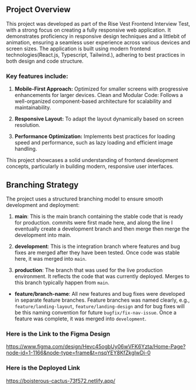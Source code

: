 
## Project Overview

This project was developed as part of the Rise Vest Frontend Interview Test, with a strong focus on creating a fully responsive web application. It demonstrates proficiency in responsive design techniques and a littlebit of animation, ensuring a seamless user experience across various devices and screen sizes. The application is built using modern frontend technologies(React.js, Typescript, Tailwind.), adhering to best practices in both design and code structure.


### Key features include:

1. **Mobile-First Approach:** Optimized for smaller screens with progressive enhancements for larger devices.
Clean and Modular Code: Follows a well-organized component-based architecture for scalability and maintainability.

2. **Responsive Layout:** To adapt the layout dynamically based on screen resolution.

3. **Performance Optimization:** Implements best practices for loading speed and performance, such as lazy loading and efficient image handling.

This project showcases a solid understanding of frontend development concepts, particularly in building modern, responsive user interfaces.



## Branching Strategy

The project uses a structured branching model to ensure smooth development and deployment:

1. **main**: This is the main branch containing the stable code that is ready for production.  commits were first made here, and along the line I eventually create a development branch and then merge then merge the development into main.
  
2. **development**: This is the integration branch where features and bug fixes are merged after they have been tested. Once code was stable here, it was merged into `main`.
  
3. **production**: The branch that was used for the live production environment. It reflects the code that was currently deployed. Merges to this branch typically happen from `main`.
  
- **feature/branch-name**: All new features and bug fixes were developed in separate feature branches. Feature branches was named clearly, e.g., `feature/landing-layout`, `feature/landing-design` and for bug fixes will be this naming convention for future `bugfix/fix-nav-issue`. Once a feature was complete, it was merged into `development`.

### Here is the Link to the Figma Design

https://www.figma.com/design/Hevc45ogbUy06wVFK6Yzta/Home-Page?node-id=1-1166&node-type=frame&t=nsqYEY8KfZkgIwDi-0


### Here is the Deployed Link 

https://boisterous-cactus-73f572.netlify.app/